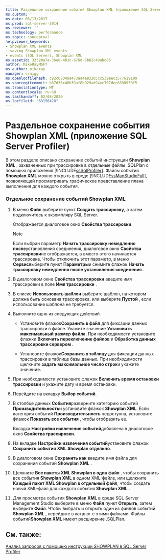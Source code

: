 ```yaml
---
title: Раздельное сохранение событий Showplan XML (приложение SQL Server Profiler) | Документация Майкрософт
ms.custom: ''
ms.date: 06/13/2017
ms.prod: sql-server-2014
ms.reviewer: ''
ms.technology: performance
ms.topic: conceptual
helpviewer_keywords:
- Showplan XML events
- saving Showplan XML events
- events [SQL Server], Showplan XML
ms.assetid: 33320a7a-36e8-401c-876d-5b82c49abd85
author: MikeRayMSFT
ms.author: mikeray
manager: craigg
ms.openlocfilehash: c92c08349a473aa4a83205cc539eec3577619109
ms.sourcegitcommit: b87d36c46b39af8b929ad94ec707dee8800950f5
ms.translationtype: MT
ms.contentlocale: ru-RU
ms.lasthandoff: 02/08/2020
ms.locfileid: "63150428"
---
```

# <a name="save-showplan-xml-events-separately-sql-server-profiler"></a>Раздельное сохранение события Showplan XML (приложение SQL Server Profiler)
  В этом разделе описано сохранение событий инструкции **Showplan XML** , захваченных при трассировке в отдельные файлы .SQLPlan с помощью приложения [!INCLUDE[ssSqlProfiler](../../includes/sssqlprofiler-md.md)]. Файлы событий **Showplan XML** можно открыть в среде [!INCLUDE[ssManStudioFull](../../includes/ssmanstudiofull-md.md)], позволяющей просматривать графическое представление плана выполнения для каждого события.  
  
### <a name="to-save-showplan-xml-events-separately"></a>Отдельное сохранение событий Showplan XML  
  
1.  В меню **Файл** выберите пункт **Создать трассировку**, а затем подключитесь к экземпляру SQL Server.  
  
     Отображается диалоговое окно **Свойства трассировки**.  
  
    > [!NOTE]  
    >  Если выбран параметр **Начать трассировку немедленно после**установления соединения, диалоговое окно **Свойства трассировки**не отображается, а вместо этого начинается трассировка. Чтобы отключить этот параметр, в меню **Сервис**выберите пункт **Параметры**и снимите флажок **Начать трассировку немедленно после установления соединения** .  
  
2.  В диалоговом окне **Свойства трассировки** введите имя трассировки в поле **Имя трассировки** .  
  
3.  В списке **Использовать шаблон** выберите шаблон, на котором должна быть основана трассировка, или выберите **Пустой** , если использование шаблона не требуется.  
  
4.  Выполните одно из следующих действий.  
  
    -   Установите флажок**Сохранить в файл** для фиксации данных трассировки в файле. Укажите значение **Установить максимальный размер файла**. При необходимости установите флажки **Включить переключение файлов** и **Обработка данных трассировки сервером** .  
  
    -   Установите флажок**Сохранить в таблицу** для фиксации данных трассировки в таблице базы данных. При необходимости щелкните **задать максимальное число строк**и укажите значение.  
  
5.  При необходимости установите флажок **Включить время остановки трассировки** и укажите дату и время остановки.  
  
6.  Перейдите на вкладку **Выбор событий**.  
  
7.  В столбце данных **События**разверните категорию событий **Производительность**и установите флажок **Showplan XML**. Если категория событий **Производительность** недоступна, установите флажок **Показать все события** , чтобы отобразить ее.  
  
     Вкладка **Настройки извлечения событий**добавлена в диалоговое окно **Свойства трассировки**.  
  
8.  На вкладке **Настройки извлечения событий**установите флажок **Сохранить события XML Showplan отдельно**.  
  
9. В диалоговом окне **Сохранить как** введите имя файла для сохранения событий **Showplan XML** .  
  
10. Щелкните **Все пакеты XML Showplan в один файл** , чтобы сохранить все события **Showplan XML** в одном XML-файле, или щелкните **Каждый пакет XML Showplan в отдельный файл**, чтобы создать новый XML-файл для каждого события **Showplan XML** .  
  
11. Для просмотра события **Showplan XML** в среде SQL Server Management Studio выберите в меню **Файл** пункт **Открыть**, затем выберите **Файл**. Чтобы выбрать и открыть один из файлов событий **Showplan XML** , перейдите в каталог с этими файлами. Файлы событий**Showplan XML** имеют расширение .SQLPlan.  
  
## <a name="see-also"></a>См. также:  
 [Анализ запросов с помощью инструкции SHOWPLAN в SQL Server Profiler](../../tools/sql-server-profiler/analyze-queries-with-showplan-results-in-sql-server-profiler.md)  
  
  
